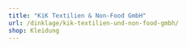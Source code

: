 ```yaml
---
title: "KiK Textilien & Non-Food GmbH"
url: /dinklage/kik-textilien-und-non-food-gmbh/
shop: Kleidung
---
```

